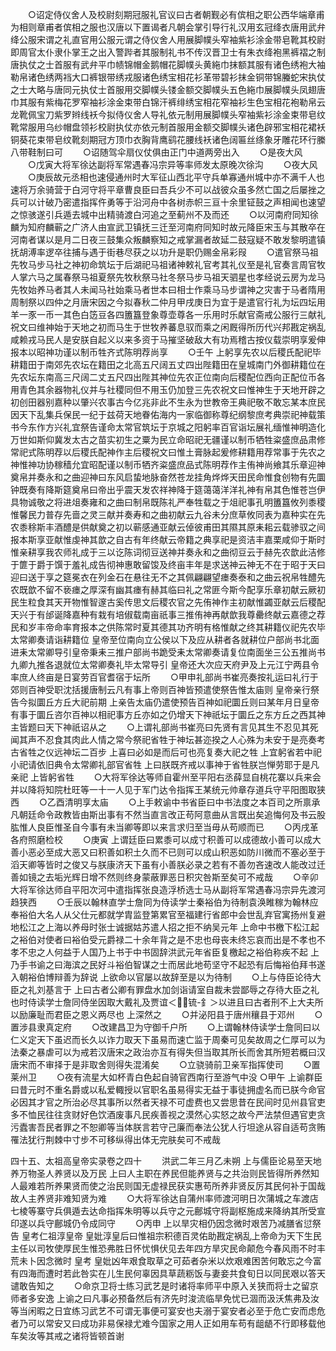 <!-- { "loadSidebar": true } -->
　　○诏定侍仪舍人及校尉刻期冠服礼官议曰古者朝觐必有傧相之职公西华端章甫为相则章甫者傧相之服也汉唐以下置谒者凡朝会掌引导行礼汉用玄冠绛衣唐用武弁绛公服宋谓之礼直官用公服元谓之侍仪舍人用展脚幞头窄袖紫衫涂金带皂靴其校尉即周官太仆隶仆掌王之出入警跸者其服制礼书不传汉晋卫士有朱衣绛袍黑裤褶之制唐执仗之士首服有武弁平巾帻锦帽金鹅帽花脚幞头黄絁巾抹额其服有诸色绣袍大袖勒帛诸色绣两裆大口裤银带绣戎服诸色绣宝相花衫革带碧衫抹金铜带锦螣蛇宋执仗之士大略与唐同元执仗士首服用交脚幞头镂金额交脚幞头五色絁巾展脚幞头凤翅唐巾其服有紫梅花罗窄袖衫涂金束带白锦汗裤绯绣宝相花窄袖衫生色宝相花袍勒帛云龙靴佩宝刀紫罗辫线袄今拟侍仪舍人导礼依元制用展脚幞头窄袖紫衫涂金束带皂纹靴常服用乌纱帽盘领衫校尉执仗亦依元制首服用金额交脚幞头诸色辟邪宝相花裙袄铜葵花束带皂纹靴刻期冠方顶巾衣胸背鹰鹞花腰线袄诸色阔匾丝绦象牙雕花环行縢八带鞋制曰可
　　○诏随驾伞扇仪仗俱由正门中道两旁出入
　　○是夜大风
　　○戊寅大将军徐达副将军常遇春冯宗异等率师发太原晚次徐沟
　　○夜大风
　　○庚辰故元丞相也速侵通州时大军征山西北平守兵单寡通州城中亦不满千人也速将万余骑营于白河守将平章曹良臣曰吾兵少不可以战彼众虽多然亡国之后屡挫之兵可以计破乃密遣指挥仵勇等于沿河舟中各树赤帜三亘十余里钲鼓之声相闻也速望之惊骇遂引兵遁去城中出精骑渡白河追之至蓟州不及而还
　　○以河南府同知徐麟为知府麟蕲之广济人由宣武卫镇抚三迁至河南府同知时故元降臣宋玉与其散卒在河南者谋以是月二日夜三鼓集众叛麟察知之戒掌漏者故延二鼓寇疑不敢发黎明遣镇抚胡溥率逻卒往捕与遇于街巷尽获之以功升是职仍赐金帛彩叚
　　○遣官祭马祖先牧马步马社之神初命筑坛于后湖祀马祖诸神敕礼官考其礼仪至是礼官奏言周官牧人掌六马之属春祭马祖夏祭先牧秋祭马社冬祭马步马祖天驷星也孝经说云房为龙马先牧始养马者其人未闻马社始乘马者世本曰相士作乘马马步谓神之灾害于马者隋用周制祭以四仲之月唐宋因之今拟春秋二仲月甲戌庚日为宜于是遣官行礼为坛四坛用羊一豕一币一其色白笾豆各四簠簋登象尊壶尊各一乐用时乐献官斋戒公服行三献礼祝文曰维神始于天地之初而马生于世牧养蕃息驭而乘之闲厩得所历代兴邦戡定祸乱咸赖戎马民人是安朕自起义以来多资于马摧坚破敌大有功焉稽古按仪载崇明享爰伸报本以昭神功谨以制币牲齐式陈明荐尚享
　　○壬午  上躬享先农以后稷氏配祀毕耕籍田于南郊先农坛在籍田之北高五尺阔五丈四出陛籍田在皇城南门外御耕籍位在先农坛东南高三尺阔二丈五尺四出陛其神位先农正位南向后稷配位西向正配位币各用青色其余器物礼仪并与社稷同但不用玉仍加登三先农祝文曰惟神生于天地开辟之初创田器别嘉种以肇兴农事古今亿兆非此不生永为世教帝王典祀敬不敢忘某本庶民因天下乱集兵保民一纪于兹荷天地眷佑海内一家临御称尊纪纲黎庶考典崇祀神载策书今东作方兴礼宜祭告谨命太常官筑坛于京城之阳躬率百官诣坛展礼缅惟神明造化万世如斯仰冀发太古之苗实初生之粟为民立命昭祀无疆谨以制币牺牲粢盛庶品肃修常祀式陈明荐以后稷氏配神作主后稷祝文曰惟土膏脉起爰修耕籍用荐常事于先农之神惟神功协稼穑允宜昭配谨以制币牺齐粢盛庶品式陈明荐作主侑神尚飨其乐章迎神奠帛并奏永和之曲迎神曰东风启蛰地脉奋然苍龙挂角烨烨天田民命惟食创物有先圜钟既奏有降斯筵奠帛曰帝出乎震天发农祥神降于筵蔼蔼洋洋礼神有帛其色惟苍岂伊具物诚敬之将进俎奏雍和之曲曰制帛既陈礼严奉牲载之于俎祀事孔明簠簋攸列黍稷惟馨民力普存先啬之灵三献并奏寿和之曲初献云九谷未分庶草攸同表为嘉种实在先农黍稌斯丰酒醴是供献奠之初以蕲感通亚献云倬彼甫田其隰其原耒耜云载骖驭之间报本斯享亚献惟虔神其歆之自古有年终献云帝籍之典享祀是资洁丰嘉栗咸仰于斯时惟亲耕享我农师礼成于三以讫陈词彻豆送神并奏永和之曲彻豆云于赫先农歆此洁修于篚于爵于馔于羞礼成告彻神惠敢留馂及终亩丰年是求送神云神无不在于昭于天曰迎曰送于享之筵冕衣在列金石在悬往无不之其佩翩翩望瘗奏泰和之曲云祝帛牲醴先农既歆不留不亵瘗之厚深有幽其瘗有赫其临曰礼之常匪今斯今配享乐章初献云厥初民生粒食其天开物惟智邃古奚传思文后稷农官之先侑神作主初献惟蠲亚献云后稷配天兴于有邰诞降嘉种有栽有培俶载南亩祇事三推侑神再献歆我尊罍终献云嘉德之荐民和岁丰帝命率育报本之供陈常时夏其德其功齐明有格惟献之终其耕籍仪祀先农毕太常卿奏请诣耕籍位  皇帝至位南向立公侯以下及应从耕者各就耕位户部尚书北面进耒太常卿导引皇帝秉耒三推户部尚书跪受耒太常卿奏请复位南面坐三公五推尚书九卿九推各退就位太常卿奏礼毕太常导引  皇帝还大次应天府尹及上元江宁两县令率庶人终亩是日宴劳百官耆宿于坛所
　　○甲申礼部尚书崔亮奏按礼运曰礼行于郊则百神受职沈括援唐制云凡有事上帝则百神皆预遣使祭告惟太庙则  皇帝亲行祭告今拟圜丘方丘大祀前期  上亲告太庙仍遣使预告百神如祀圜丘则曰某年月日皇帝有事于圜丘咨尔百神以相祀事方丘亦如之仍增天下神祇坛于圜丘之东方丘之西其神主皆题曰天下神祇诏从之
　　○上谓礼部尚书崔亮曰先贤有言见其生不忍见其死闻其声不忍食其肉此人情之常今祭祀省牲于神坛甚迩揆之人心殊为未安于是亮奏考古省牲之仪远神坛二百步  上喜曰必如是而后可也亮复奏大祀之牲  上宜躬省若中祀小祀请依旧典令太常卿礼部官省牲  上曰朕既齐戒以事神于省牲朕岂惮劳耶于是凡亲祀  上皆躬省牲
　　○大将军徐达等师自霍州至平阳右丞薛显自桃花寨以兵来会并以降将知院杜旺等一十一人见于军门达令指挥王某统元帅章存道兵守平阳图取狭西
　　○乙酉清明享太庙
　　○上手敕谕中书省臣曰中书法度之本百司之所禀承凡朝廷命令政教皆由斯出事有不然当直言改正苟阿意曲从言既出矣追悔何及书云股肱惟人良臣惟圣自今事有未当卿等即以来言求归至当毋从苟顺而已
　　○丙戌革各府照磨检校
　　○庚寅  上谓廷臣曰累黍可以成寸积善可以成德故小善可以成大善小恶必至成大恶又曰积善如积土久而不已则可以成山积恶如防川微而不塞必至于滔天卿等皆时之俊又与朕康济天下虽有小善朕必录之若有不善勿吝速改人能改过迁善如镜之去垢光辉日增不然则终身蒙蔽罪恶日积灾咎斯至矣可不戒哉
　　○辛卯大将军徐达师自平阳次河中遣指挥张良造浮桥选士马从副将军常遇春冯宗异先渡河趋狭西
　　○壬辰以翰林直学士詹同为侍读学士秦裕伯为待制袁涣睢稼为翰林应奉裕伯大名人从父仕元都就学胄监登第累官至福建行省郎中会世乱弃官寓扬州复避地松江之上海以养母时张士诚据姑苏遣人招之拒不纳吴元年  上命中书檄下松江起之裕伯对使者曰裕伯受元爵禄二十余年背之是不忠也母丧未终忘哀而出是不孝也不孝不忠之人何益于人国乃上书于中书固辞洪武元年省臣复檄起之裕伯称疾不起  上乃手书谕之曰海滨之民好斗裕伯智谋之士而居此地苟坚守不起恐有后悔裕伯拜书遂入朝裕伯博辩善为辞说  上欲命以官屡以故辞至是以为待制
　　○上与侍臣论待大臣之礼刘基言于  上曰古者公卿有罪盘水加剑诣请室自裁未尝鄙辱之存待大臣之礼也时侍读学士詹同侍坐因取大戴礼及贾谊＜锍-釒＞以进且曰古者刑不上大夫所以励廉耻而君臣之恩义两尽也  上深然之
　　○并泌阳县于唐州穰县于邓州
　　○置涉县隶真定府
　　○改建昌卫为守御千户所
　　○上谓翰林侍读学士詹同曰以仁义定天下虽迟而长久以诈力取天下虽易而速亡监于周秦可见矣故周之仁厚可以为法秦之暴虐可以为戒若汉唐宋之政治亦互有得失但当取其所长而舍其所短若概曰汉唐宋而不审择于是非取舍则得失混淆矣
　　○立骁骑前卫亲军指挥使司
　　○置莱州卫
　　○夜有流星大如杯青白色起自骑官西南行至游气中没
○甲午  上谕群臣曰昔元时不重名爵或以私爱輙授以官职名虽易得实无益于事徒拥虚名而已朕今命官必因其才官之所治必尽其事所以然者天禄不可虚费也又尝思昔在民间时见州县官吏多不恤民往往贪财好色饮酒废事凡民疾善视之漠然心实怒之故今严法禁但遇官吏贪污蠹害吾民者罪之不恕卿等当体朕言若守己廉而奉法公犹人行坦途从容自适苟贪贿罹法犹行荆棘中寸步不可移纵得出体无完肤矣可不戒哉

四十五、太祖高皇帝实录卷之四十
　　洪武二年三月乙未朔  上与儒臣论易至天地养万物圣人养贤以及万民  上曰人主职在养民但能养贤与之共治则民皆得所养然知人最难若所养果贤而使之治民则国无虚禄民获实惠苟所养非贤反厉其民何补于国哉故人主养贤非难知贤为难
　　○大将军徐达自蒲州率师渡河明日次蒲城之车渡店七棱等寨守兵俱遁去达命指挥朱明等以兵守之元鄜城守将副枢施成来降纳其所受宣印遂以兵守鄜城仍令成同守
　　○丙申  上以旱灾相仍因念微时艰苦乃减膳省愆祭告  皇考仁祖淳皇帝  皇妣淳皇后曰惟祖宗积德百灵佑助戡定祸乱上帝命为天下生民主任以司牧使厚民生惟恐弗胜日怀忧惧伏见去年四方旱灾民命颠危今春风雨不时丰荒未卜因念微时  皇考  皇妣凶年艰食取草之可茹者杂米以炊艰难困苦何敢忘之今富有四海而遭时若此咎实在儿生民何辜因具草蔬粝饭与妻妾共食旬日以同民艰以答天谴敢告知之
　　○命京卫将士练习武艺是时诸将率师平中原入关狭而将士之留京师者多安逸  上谕之曰凡事必预备然后有济先时浚流临旱免忧已涸而汲沃焦弗及汝等当闲暇之日宜练习武艺不可谓无事便可宴安也夫溺于宴安者必至于危亡安而虑危者乃可以常安又曰成功非易保禄尤难今国家之用人正如用车苟有龃龉不行即移载他车矣汝等其戒之诸将皆顿首谢
